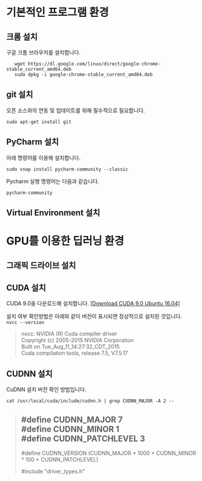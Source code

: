 
# 기본적인 프로그램 환경
## 크롬 설치
구글 크롬 브라우저를 설치합니다.
```
   wget https://dl.google.com/linux/direct/google-chrome-stable_current_amd64.deb   
   sudo dpkg -i google-chrome-stable_current_amd64.deb
```

## git 설치
오픈 소스와의 연동 및 업데이트를 위해 필수적으로 필요합니다.    
```
sudo apt-get install git
```
## PyCharm 설치
아래 명령어를 이용해 설치합니다.   
```
sudo snap install pycharm-community --classic
```   
Pycharm 실행 명령어는 다음과 같습니다.
```
pycharm-community
```   


## Virtual Environment 설치

   
# GPU를 이용한 딥러닝 환경
## 그래픽 드라이브 설치
   

## CUDA 설치   

CUDA 9.0을 다운로드해 설치합니다.  [[Download CUDA 9.0 Ubuntu 16.04]](
https://developer.nvidia.com/cuda-90-download-archive?target_os=Linux&target_arch=x86_64&target_distro=Ubuntu&target_version=1604&target_type=deblocal)

설치 여부 확인방법은 아래와 같이 버전이 표시되면 정상적으로 설치된 것입니다.   
`nvcc --version`
>nvcc: NVIDIA (R) Cuda compiler driver   
>Copyright (c) 2005-2015 NVIDIA Corporation   
>Built on Tue_Aug_11_14:27:32_CDT_2015   
>Cuda compilation tools, release 7.5, V7.5.17   

## CUDNN 설치
CuDNN 설치 버전 확인 방법입니다. 
```
cat /usr/local/cuda/include/cudnn.h | grep CUDNN_MAJOR -A 2 --
```
> #define CUDNN_MAJOR 7   
> #define CUDNN_MINOR 1   
> #define CUDNN_PATCHLEVEL 3   
> --   
> #define CUDNN_VERSION    (CUDNN_MAJOR * 1000 + CUDNN_MINOR * 100 + CUDNN_PATCHLEVEL)   
>      
> #include "driver_types.h"   



# 
